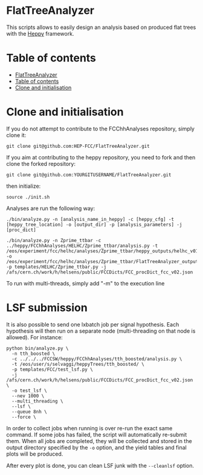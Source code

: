 FlatTreeAnalyzer
================
This scripts allows to easily design an analysis based on produced flat trees with the [Heppy](https://github.com/HEP-FCC/heppy) framework.


Table of contents
=================
  * [FlatTreeAnalyzer](#flattreeanalyser)
  * [Table of contents](#table-of-contents)
  * [Clone and initialisation](#clone-and-initilisation)
 

Clone and initialisation
========================

If you do not attempt to contribute to the FCChhAnalyses repository, simply clone it:
```
git clone git@github.com:HEP-FCC/FlatTreeAnalyzer.git
```

If you aim at contributing to the heppy repository, you need to fork and then clone the forked repository:
```
git clone git@github.com:YOURGITUSERNAME/FlatTreeAnalyzer.git
```

then initialize:

```
source ./init.sh
```

Analyses are run the following way:
```
./bin/analyze.py -n [analysis_name_in_heppy] -c [heppy_cfg] -t [heppy_tree_location] -o [output_dir] -p [analysis_parameters] -j [proc_dict]
```

```
./bin/analyze.py -n Zprime_ttbar -c ../heppy/FCChhAnalyses/HELHC/Zprime_ttbar/analysis.py -t /eos/experiment/fcc/helhc/analyses/Zprime_ttbar/heppy_outputs/helhc_v01/ -o /eos/experiment/fcc/helhc/analyses/Zprime_ttbar/FlatTreeAnalyzer_outputs/helhc_v01/ -p templates/HELHC/Zprime_ttbar.py -j /afs/cern.ch/work/h/helsens/public/FCCDicts/FCC_procDict_fcc_v02.json 
```
To run with multi-threads, simply add "-m" to the execution line


LSF submission
=================

It is also possible to send one lxbatch job per signal hypothesis. Each hypothesis will then run on a separate node
(multi-threading on that node is allowed). For instance:


```
python bin/analyze.py \
  -n tth_boosted \
  -c ../../../FCCSW/heppy/FCChhAnalyses/tth_boosted/analysis.py \
  -t /eos/user/s/selvaggi/heppyTrees/tth_boosted/ \
  -p templates/FCC/test_lsf.py \
  -j /afs/cern.ch/work/h/helsens/public/FCCDicts/FCC_procDict_fcc_v02.json \
  -o test_lsf \
  --nev 1000 \
  --multi_threading \
  --lsf \
  --queue 8nh \
  --force \
```

In order to collect jobs when running is over re-run the exact same command. 
If some jobs has failed, the script will automatically re-submit them.
When all jobs are completed, they will be collected and stored in the output directory specified by the ```-o``` option,
and the yield tables and final plots will be produced.

After every plot is done, you can clean LSF junk with the ```--cleanlsf``` option.
